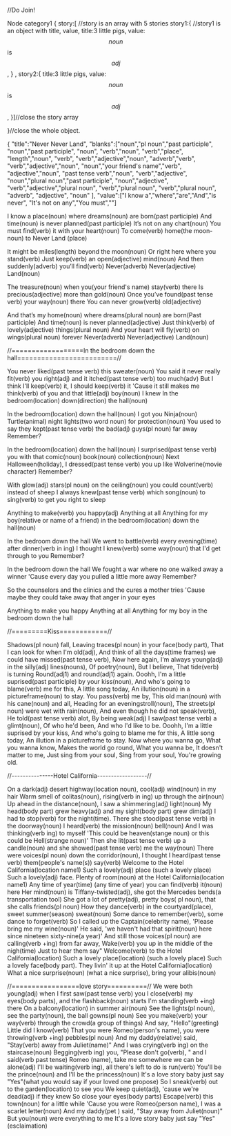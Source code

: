 //Do Join!


Node category1
{
story:[ //story is an array with 5 stories
story1:{ //story1 is an object with title, value, 
title:3 little pigs,
value:$$noun$$ is $$adj$$,
}
,
story2:{
title:3 little pigs,
value:$$noun$$ is $$adj$$,
}]//close the story array

}//close the whole object.




{
"title":"Never Never Land",
"blanks":["noun","pl noun","past participle",
"noun","past participle",
"noun",
"verb","noun",
"verb","place",
"length","noun",
"verb",
"verb","adjective","noun",
"adverb","verb",
"verb","adjective","noun",
"noun","your friend's name","verb",
"adjective","noun",
"past tense verb","noun",
"verb","adjective",
"noun","plural noun","past participle",
"noun","adjective",
"verb","adjective","plural noun",
"verb","plural noun",
"verb","plural noun",
"adverb", "adjective", "noun"
],
"value":["I know a","where","are","And","is never",
"It's not on any","You must",""]

I know a place(noun) where dreams(noun) are born(past participle)
And time(noun) is never planned(past participle)
It’s not on any chart(noun)
You must find(verb) it with your heart(noun)
To come(verb) home(the moon- noun) to Never Land (place)

It might be miles(length) beyond the moon(noun)
Or right here where you stand(verb)
Just keep(verb) an open(adjective) mind(noun)
And then suddenly(adverb) you’ll find(verb)
Never(adverb) Never(adjective) Land(noun)

The treasure(noun) when you(your friend's name) stay(verb) there
Is precious(adjective) more than gold(noun)
Once you’ve found(past tense verb) your way(noun) there
You can never grow(verb) old(adjective)

And that’s my home(noun) where dreams(plural noun) are born(Past participle)
And time(noun) is never planned(adjective)
Just think(verb) of lovely(adjective) things(plural noun)
And your heart will fly(verb) on wings(plural noun) forever
Never(adverb) Never(adjective) Land(noun)

//==================In the bedroom down the hall=========================//

You never liked(past tense verb) this sweater(noun)
You said it never really fit(verb) you right(adj) and it itched(past tense verb) too much(adv)
But I think I'll keep(verb) it, I should keep(verb) it
'Cause it still makes me think(verb) of you and that little(adj) boy(noun) I knew
In the bedroom(location) down(direction) the hall(noun)

In the bedroom(location) down the hall(noun)
I got you Ninja(noun) Turtle(animal) night lights(two word noun) for protection(noun)
You used to say they kept(past tense verb) the bad(adj) guys(pl noun) far away
Remember?

In the bedroom(location) down the hall(noun)
I surprised(past tense verb) you with that comic(noun) book(noun) collection(noun)
Next Halloween(holiday), I dressed(past tense verb) you up like Wolverine(movie character)
Remember?

With glow(adj) stars(pl noun) on the ceiling(noun) you could count(verb) instead of sheep
I always knew(past tense verb) which song(noun) to sing(verb) to get you right to sleep

Anything to make(verb) you happy(adj)
Anything at all
Anything for my boy(relative or name of a friend) in the bedroom(location) down the hall(noun)

In the bedroom down the hall
We went to battle(verb) every evening(time) after dinner(verb in ing)
I thought I knew(verb) some way(noun) that I'd get through to you
Remember?

In the bedroom down the hall
We fought a war where no one walked away a winner
'Cause every day you pulled a little more away
Remember?

So the counselors and the clinics and the cures a mother tries
'Cause maybe they could take away that anger in your eyes

Anything to make you happy
Anything at all
Anything for my boy in the bedroom down the hall

//=========Kiss============//

Shadows(pl noun) fall,
Leaving traces(pl noun) in your face(body part),
That I can look for when I'm old(adj),
And think of all the days(time frames) we could have missed(past tense verb),
Now here again,
I'm always young(adj) in the silly(adj) lines(nouns),
Of poetry(noun),
But I believe,
That tide(verb) is turning
Round(adj1) and round(adj1) again.
Ooohh, I'm a little suprised(past participle) by your kiss(noun),
And who's going to blame(verb) me for this,
A little song today,
An illution(noun) in a pictureframe(noun) to stay.
You pass(verb) me by,
This old man(noun) with his cane(noun) and all,
Heading for an eveningstroll(noun),
The streets(pl noun) were wet with rain(noun),
And even though he did not speak(verb),
He told(past tense verb) alot,
By being weak(adj) I saw(past tense verb) a glimt(noun),
Of who he'd been,
And who I'd like to be.
Ooohh, I'm a little suprised by your kiss,
And who's going to blame me for this,
A little song today,
An illution in a pictureframe to stay.
Now where you wanna go,
What you wanna know,
Makes the world go round,
What you wanna be,
It doesn't matter to me,
Just sing from your soul,
Sing from your soul,
You're growing old.

//---------------Hotel California------------------//

On a dark(adj) desert highway(location noun), cool(adj) wind(noun) in my hair
Warm smell of colitas(noun), rising(verb in ing) up through the air(noun)
Up ahead in the distance(noun), I saw a shimmering(adj) light(noun)
My head(body part) grew heavy(adj) and my sight(body part) grew dim(adj)
I had to stop(verb) for the night(time).
There she stood(past tense verb) in the doorway(noun)
I heard(verb) the mission(noun) bell(noun)
And I was thinking(verb ing) to myself
'This could be heaven(stange noun) or this could be Hell(strange noun)'
Then she lit(past tense verb) up a candle(noun) and she showed(past tense verb) me the way(noun)
There were voices(pl noun) down the corridor(noun),
I thought I heard(past tense verb) them(people's name(s)) say(verb)
Welcome to the Hotel California(location name1)
Such a lovely(adj) place (such a lovely place)
Such a lovely(adj) face.
Plenty of room(noun) at the Hotel California(location name1)
Any time of year(time) (any time of year) you can find(verb) it(noun) here
Her mind(noun) is Tiffany-twisted(adj), she got the Mercedes bends(a transportation tool)
She got a lot of pretty(adj), pretty boys( pl noun), that she calls friends(pl noun)
How they dance(verb) in the courtyard(place), sweet summer(season) sweat(noun)
Some dance to remember(verb), some dance to forget(verb)
So I called up the Captain(celebrity name),
'Please bring me my wine(noun)'
He said, 'we haven't had that spirit(noun) here since nineteen sixty-nine(a year)'
And still those voices(pl noun) are calling(verb +ing) from far away,
Wake(verb) you up in the middle of the nigh(time)
Just to hear them say"
Welcome(verb) to the Hotel California(location)
Such a lovely place(location) (such a lovely place)
Such a lovely face(body part).
They livin' it up at the Hotel California(location)
What a nice surprise(noun) (what a nice surprise), bring your alibis(noun)

//=================love story==========//
We were both young(adj) when I first saw(past tense verb) you
I close(verb) my eyes(body parts), and the flashback(noun) starts
I'm standing(verb +ing) there
On a balcony(location) in summer air(noun)
See the lights(pl noun), see the party(noun), the ball gowns(pl noun)
See you make(verb) your way(verb) through the crowd(a group of things)
And say, "Hello"(greeting)
Little did I know(verb)
That you were Romeo(person's name), you were throwing(verb +ing) pebbles(pl noun)
And my daddy(relative) said, "Stay(verb) away from Juliet(name)"
And I was crying(verb ing) on the staircase(noun)
Begging(verb ing) you, "Please don't go(verb), " and I said(verb past tense)
Romeo (name), take me somewhere we can be alone(adj)
I'll be waiting(verb ing), all there's left to do is run(verb)
You'll be the prince(noun) and I'll be the princess(noun)
It's a love story baby just say "Yes"(what you would say if your loved one propose)
So I sneak(verb) out to the garden(location) to see you
We keep quiet(adj), 'cause we're dead(adj) if they knew
So close your eyes(body parts)
Escape(verb) this town(noun) for a little while
'Cause you were Romeo(person name), I was a scarlet letter(noun)
And my daddy(pet ) said, "Stay away from Juliet(noun)"
But you(noun) were everything to me
It's a love story baby just say "Yes"(esclaimation)
